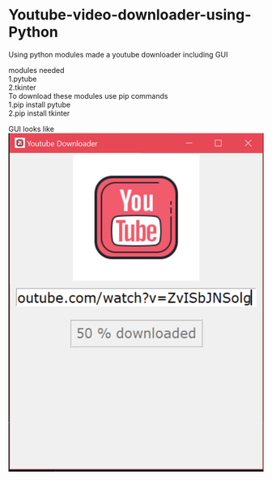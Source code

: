 # Youtube-video-downloader-using-Python

Using python modules made a youtube downloader including GUI 

modules needed
<br>
1.pytube
<br>
2.tkinter
<br>
To download these modules use pip commands
<br>
1.pip install pytube
<br>
2.pip install tkinter

GUI looks like<br>
![Screenshot](GUI.PNG)
